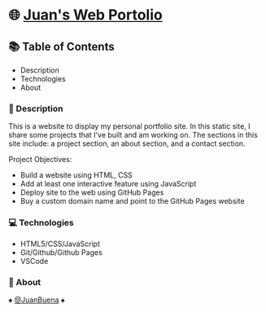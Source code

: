 # :globe_with_meridians: [Juan's Web Portolio](https://juanbuena.me/)

## :books: Table of Contents
+ Description
+ Technologies
+ About

### :memo: Description
This is a website to display my personal portfolio site.
In this static site, I share some projects that I've built and am working on.
The sections in this site include: a project section, an about section, and a contact section.

Project Objectives:
+ Build a website using HTML, CSS
+ Add at least one interactive feature using JavaScript
+ Deploy site to the web using GitHub Pages
+ Buy a custom domain name and point to the GitHub Pages website

### :computer: Technologies
+ HTML5/CSS/JavaScript
+ Git/Github/Github Pages
+ VSCode

### :briefcase: About
:spades: [@JuanBuena](https://github.com/JuanBuena) :spades:
